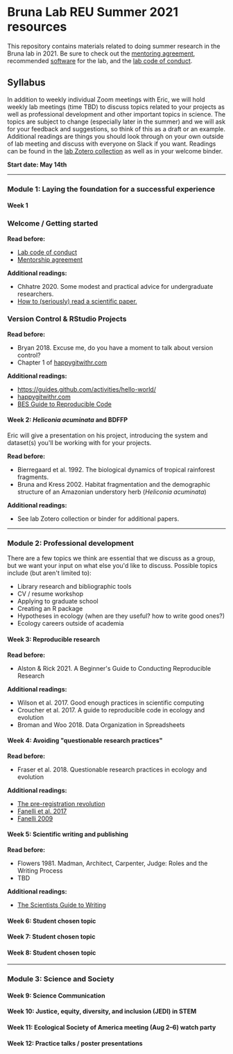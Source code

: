 # Bruna Lab REU Summer 2021 resources

This repository contains materials related to doing summer research in the Bruna lab in 2021.
Be sure to check out the [mentoring agreement](mentoring-agreement.md), recommended [software](software.md) for the lab, and the [lab code of conduct](https://github.com/BrunaLab/Code_of_Conduct).

## Syllabus

In addition to weekly individual Zoom meetings with Eric, we will hold weekly lab meetings (time TBD) to discuss topics related to your projects as well as professional development and other important topics in science.
The topics are subject to change (especially later in the summer) and we will ask for your feedback and suggestions, so think of this as a draft or an example.
Additional readings are things you should look through on your own outside of lab meeting and discuss with everyone on Slack if you want.
Readings can be found in the [lab Zotero collection](https://www.zotero.org/groups/2603950/heliconia-frag-drought) as well as in your welcome binder.

**Start date: May 14th**

------------------------------------------------------------------------

### Module 1: Laying the foundation for a successful experience

#### Week 1

### Welcome / Getting started

**Read before:**

-   [Lab code of conduct](https://github.com/BrunaLab/Code_of_Conduct)
-   [Mentorship agreement](mentoring-agreement.md)

**Additional readings:**

-   Chhatre 2020. Some modest and practical advice for undergraduate researchers.
-   [How to (seriously) read a scientific paper.](https://www.sciencemag.org/careers/2016/03/how-seriously-read-scientific-paper)


### Version Control & RStudio Projects

**Read before:**

-   Bryan 2018. Excuse me, do you have a moment to talk about version control?
-   Chapter 1 of [happygitwithr.com](https://happygitwithr.com/)

**Additional readings:**

-   <https://guides.github.com/activities/hello-world/>
-   [happygitwithr.com](https://happygitwithr.com/)
-   [BES Guide to Reproducible Code](https://www.britishecologicalsociety.org/wp-content/uploads/2019/06/BES-Guide-Reproducible-Code-2019.pdf)


#### Week 2: *Heliconia acuminata* and BDFFP

Eric will give a presentation on his project, introducing the system and dataset(s) you'll be working with for your projects.

**Read before:**

-   Bierregaard et al. 1992. The biological dynamics of tropical rainforest fragments.
-   Bruna and Kress 2002. Habitat fragmentation and the demographic structure of an Amazonian understory herb (*Heliconia acuminata*)

**Additional readings:**

-   See lab Zotero collection or binder for additional papers.


------------------------------------------------------------------------

### Module 2: Professional development

There are a few topics we think are essential that we discuss as a group, but we want your input on what else you'd like to discuss.
Possible topics include (but aren't limited to):

-   Library research and bibliographic tools
-   CV / resume workshop
-   Applying to graduate school
-   Creating an R package
-   Hypotheses in ecology (when are they useful? how to write good ones?)
-   Ecology careers outside of academia

#### Week 3: Reproducible research

**Read before:**

-   Alston & Rick 2021. A Beginner's Guide to Conducting Reproducible Research

**Additional readings:**

-   Wilson et al. 2017. Good enough practices in scientific computing
-   Croucher et al. 2017. A guide to reproducible code in ecology and evolution
-   Broman and Woo 2018. Data Organization in Spreadsheets

#### Week 4: Avoiding "questionable research practices"

**Read before:**

-   Fraser et al. 2018. Questionable research practices in ecology and evolution

**Additional readings:**

-   [The pre-registration revolution](https://www.pnas.org/content/115/11/2600)
-   [Fanelli et al. 2017](https://www.biorxiv.org/content/10.1101/126805v1)
-   [Fanelli 2009](https://journals.plos.org/plosone/article?id=10.1371/journal.pone.0005738)

#### Week 5: Scientific writing and publishing

**Read before:**

-   Flowers 1981. Madman, Architect, Carpenter, Judge: Roles and the Writing Process
-   TBD

**Additional readings:**

-   [The Scientists Guide to Writing](http://lp.hscl.ufl.edu/login?url=https://search.ebscohost.com/login.aspx?direct=true&AuthType=ip,uid&db=cat04364a&AN=ufl.037878045&site=eds-live)

#### Week 6: Student chosen topic

#### Week 7: Student chosen topic

#### Week 8: Student chosen topic

------------------------------------------------------------------------

### Module 3: Science and Society

#### Week 9: Science Communication

#### Week 10: Justice, equity, diversity, and inclusion (JEDI) in STEM

#### Week 11: Ecological Society of America meeting (Aug 2–6) watch party

#### Week 12: Practice talks / poster presentations
